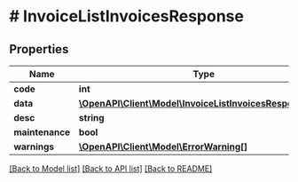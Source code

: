 # # InvoiceListInvoicesResponse

## Properties

Name | Type | Description | Notes
------------ | ------------- | ------------- | -------------
**code** | **int** |  | [optional]
**data** | [**\OpenAPI\Client\Model\InvoiceListInvoicesResponseData**](InvoiceListInvoicesResponseData.md) |  | [optional]
**desc** | **string** |  | [optional]
**maintenance** | **bool** |  | [optional]
**warnings** | [**\OpenAPI\Client\Model\ErrorWarning[]**](ErrorWarning.md) |  | [optional]

[[Back to Model list]](../../README.md#models) [[Back to API list]](../../README.md#endpoints) [[Back to README]](../../README.md)

